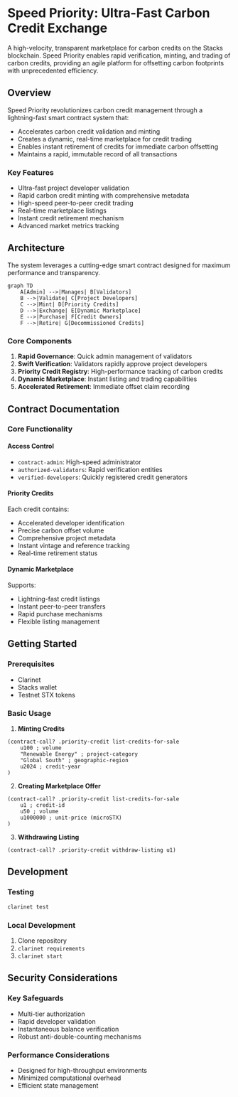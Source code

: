 # Speed Priority: Ultra-Fast Carbon Credit Exchange

A high-velocity, transparent marketplace for carbon credits on the Stacks blockchain. Speed Priority enables rapid verification, minting, and trading of carbon credits, providing an agile platform for offsetting carbon footprints with unprecedented efficiency.

## Overview

Speed Priority revolutionizes carbon credit management through a lightning-fast smart contract system that:
- Accelerates carbon credit validation and minting
- Creates a dynamic, real-time marketplace for credit trading
- Enables instant retirement of credits for immediate carbon offsetting
- Maintains a rapid, immutable record of all transactions

### Key Features
- Ultra-fast project developer validation
- Rapid carbon credit minting with comprehensive metadata
- High-speed peer-to-peer credit trading
- Real-time marketplace listings
- Instant credit retirement mechanism
- Advanced market metrics tracking

## Architecture

The system leverages a cutting-edge smart contract designed for maximum performance and transparency.

```mermaid
graph TD
    A[Admin] -->|Manages| B[Validators]
    B -->|Validate| C[Project Developers]
    C -->|Mint| D[Priority Credits]
    D -->|Exchange| E[Dynamic Marketplace]
    E -->|Purchase| F[Credit Owners]
    F -->|Retire| G[Decommissioned Credits]
```

### Core Components
1. **Rapid Governance**: Quick admin management of validators
2. **Swift Verification**: Validators rapidly approve project developers
3. **Priority Credit Registry**: High-performance tracking of carbon credits
4. **Dynamic Marketplace**: Instant listing and trading capabilities
5. **Accelerated Retirement**: Immediate offset claim recording

## Contract Documentation

### Core Functionality

#### Access Control
- `contract-admin`: High-speed administrator
- `authorized-validators`: Rapid verification entities
- `verified-developers`: Quickly registered credit generators

#### Priority Credits
Each credit contains:
- Accelerated developer identification
- Precise carbon offset volume
- Comprehensive project metadata
- Instant vintage and reference tracking
- Real-time retirement status

#### Dynamic Marketplace
Supports:
- Lightning-fast credit listings
- Instant peer-to-peer transfers
- Rapid purchase mechanisms
- Flexible listing management

## Getting Started

### Prerequisites
- Clarinet
- Stacks wallet
- Testnet STX tokens

### Basic Usage

1. **Minting Credits**
```clarity
(contract-call? .priority-credit list-credits-for-sale
    u100 ; volume
    "Renewable Energy" ; project-category
    "Global South" ; geographic-region
    u2024 ; credit-year
)
```

2. **Creating Marketplace Offer**
```clarity
(contract-call? .priority-credit list-credits-for-sale
    u1 ; credit-id
    u50 ; volume
    u1000000 ; unit-price (microSTX)
)
```

3. **Withdrawing Listing**
```clarity
(contract-call? .priority-credit withdraw-listing u1)
```

## Development

### Testing
```bash
clarinet test
```

### Local Development
1. Clone repository
2. `clarinet requirements`
3. `clarinet start`

## Security Considerations

### Key Safeguards
- Multi-tier authorization
- Rapid developer validation
- Instantaneous balance verification
- Robust anti-double-counting mechanisms

### Performance Considerations
- Designed for high-throughput environments
- Minimized computational overhead
- Efficient state management
